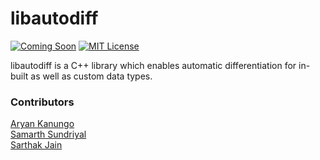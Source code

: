 # libautodiff

[![Coming Soon](https://img.shields.io/static/v1?label=status&message=coming-soon&color=yellow)]()
[![MIT License](https://img.shields.io/static/v1?label=license&message=MIT&color=blue)](https://github.com/samarth015/libautodiff/blob/main/LICENSE)  
  
libautodiff is a C++ library which enables automatic differentiation for in-built as well as custom data types. 

### Contributors  
[Aryan Kanungo](https://github.com/Aryan0716k)  
[Samarth Sundriyal](https://github.com/samarth015)  
[Sarthak Jain](https://github.com/sarthakjain95)
